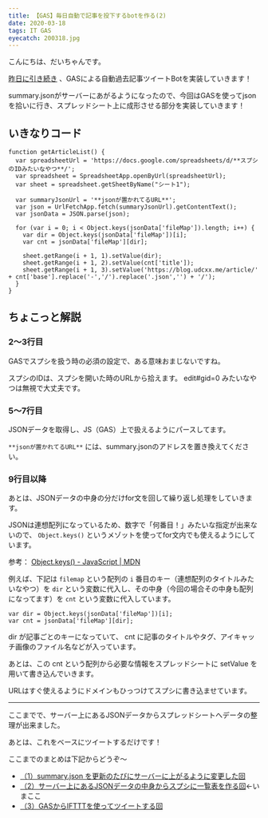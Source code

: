 ```yaml
---
title: 【GAS】毎日自動で記事を投下するbotを作る(2)
date: 2020-03-18
tags: IT GAS
eyecatch: 200318.jpg
---
```


こんにちは、だいちゃんです。

[昨日に引き続き](https://blog.udcxx.me/article/200317/gas-blog-tweet-1/) 、GASによる自動過去記事ツイートBotを実装していきます！

summary.jsonがサーバーにあがるようになったので、今回はGASを使ってjsonを拾いに行き、スプレッドシート上に成形させる部分を実装していきます！

## いきなりコード

```
function getArticleList() {
  var spreadsheetUrl = 'https://docs.google.com/spreadsheets/d/**スプシのIDみたいなやつ**/';
  var spreadsheet = SpreadsheetApp.openByUrl(spreadsheetUrl);
  var sheet = spreadsheet.getSheetByName("シート1");

  var summaryJsonUrl = '**jsonが置かれてるURL**';
  var json = UrlFetchApp.fetch(summaryJsonUrl).getContentText();
  var jsonData = JSON.parse(json);

  for (var i = 0; i < Object.keys(jsonData['fileMap']).length; i++) {
    var dir = Object.keys(jsonData['fileMap'])[i];
    var cnt = jsonData['fileMap'][dir];

    sheet.getRange(i + 1, 1).setValue(dir);
    sheet.getRange(i + 1, 2).setValue(cnt['title']);
    sheet.getRange(i + 1, 3).setValue('https://blog.udcxx.me/article/' + cnt['base'].replace('-','/').replace('.json','') + '/');
  }
}
```

## ちょこっと解説

### 2〜3行目

GASでスプシを扱う時の必須の設定で、ある意味おまじないですね。

スプシのIDは、スプシを開いた時のURLから拾えます。 edit#gid=0 みたいなやつは無視で大丈夫です。

### 5〜7行目

JSONデータを取得し、JS（GAS）上で扱えるようにパースしてます。

`**jsonが置かれてるURL**` には、summary.jsonのアドレスを置き換えてください。

### 9行目以降

あとは、JSONデータの中身の分だけfor文を回して繰り返し処理をしていきます。

JSONは連想配列になっているため、数字で「何番目！」みたいな指定が出来ないので、 `Object.keys()` というメゾットを使ってfor文内でも使えるようにしています。

参考： [Object.keys() - JavaScript | MDN](https://developer.mozilla.org/ja/docs/Web/JavaScript/Reference/Global_Objects/Object/keys)

例えば、下記は `filemap` という配列の `i` 番目のキー（連想配列のタイトルみたいなやつ）を `dir` という変数に代入し、その中身（今回の場合その中身も配列になってます）を `cnt` という変数に代入しています。

```
var dir = Object.keys(jsonData['fileMap'])[i];
var cnt = jsonData['fileMap'][dir];
```

dir が記事ごとのキーになっていて、 cnt に記事のタイトルやタグ、アイキャッチ画像のファイル名などが入っています。

あとは、この cnt という配列から必要な情報をスプレッドシートに setValue を用いて書き込んでいきます。

URLはすぐ使えるようにドメインもひっつけてスプシに書き込ませています。

-----

ここまでで、サーバー上にあるJSONデータからスプレッドシートへデータの整理が出来ました。

あとは、これをベースにツイートするだけです！

ここまでのまとめは下記からどうぞ〜

* [（1）summary.json を更新のたびにサーバーに上がるように変更した回](https://blog.udcxx.me/article/200317/gas-blog-tweet-1/)
* [（2）サーバー上にあるJSONデータの中身からスプシに一覧表を作る回](https://blog.udcxx.me/article/200318/gas-blog-tweet-2/)←いまここ
* [（3）GASからIFTTTを使ってツイートする回](https://blog.udcxx.me/article/200319/gas-blog-tweet-3/)
